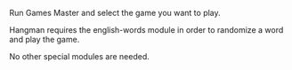 Run Games Master and select the game you want to play.

Hangman requires the english-words module in order to randomize a word and play the game.

No other special modules are needed. 
